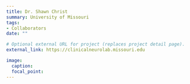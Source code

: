 ```yaml
---
title: Dr. Shawn Christ
summary: University of Missouri
tags:
- Collaborators
date: ""

# Optional external URL for project (replaces project detail page).
external_link: https://clinicalneurolab.missouri.edu

image:
  caption: 
  focal_point: 
---
```

